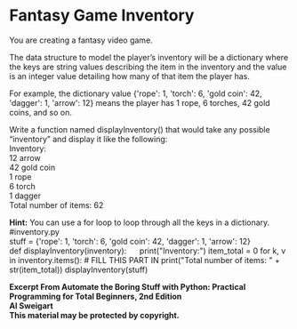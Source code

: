 
# Fantasy Game Inventory

You are creating a fantasy video game. 

The data structure to model the player’s inventory will be a dictionary where the keys are string values describing the item in the inventory and the value is an integer value detailing how many of that item the player has. 

For example, the dictionary value {'rope': 1, 'torch': 6, 'gold coin': 42, 'dagger': 1, 'arrow': 12} means the player has 1 rope, 6 torches, 42 gold coins, and so on.

Write a function named displayInventory() that would take any possible “inventory” and display it like the following:  
Inventory:  
12 arrow  
42 gold coin  
1 rope  
6 torch  
1 dagger  
Total number of items: 62  

**Hint:** You can use a for loop to loop through all the keys in a dictionary.  
\#inventory.py  
stuff = {'rope': 1, 'torch': 6, 'gold coin': 42, 'dagger': 1, 'arrow': 12}  
def displayInventory(inventory):
        print("Inventory:")
        item_total = 0
        for k, v in inventory.items():
                # FILL THIS PART IN
        print("Total number of items: " + str(item_total))
displayInventory(stuff)

**Excerpt From Automate the Boring Stuff with Python: Practical Programming for Total Beginners, 2nd Edition  
Al Sweigart  
This material may be protected by copyright.**